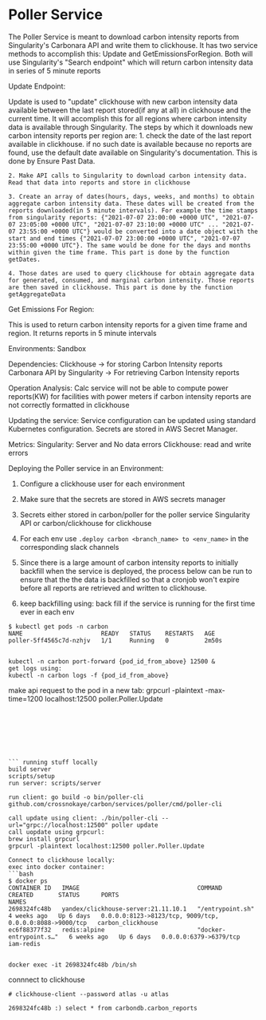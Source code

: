 # Poller Service
The Poller Service is meant to download carbon intensity reports from Singularity's Carbonara API and write them to clickhouse. It has two service methods to accomplish this: Update and GetEmissionsForRegion. Both will use Singularity's "Search endpoint" which will return carbon intensity data in series of 5 minute reports

Update Endpoint:

Update is used to "update" clickhouse with new carbon intensity data available between the last report stored(if any at all) in clickhouse and the current time. It will accomplish this for all regions where carbon intensity data is available through Singularity. The steps by which it downloads new carbon intensity reports per region are:
	1. check the date of the last report available in clickhouse. if no such date is available because no reports are found, use the default date available on Singularity's documentation. This is done by Ensure Past Data.

	2. Make API calls to Singularity to download carbon intensity data. Read that data into reports and store in clickhouse

	3. Create an array of dates(hours, days, weeks, and months) to obtain aggregate carbon intensity data. These dates will be created from the reports downloaded(in 5 minute intervals). For example the time stamps from singularity reports: {"2021-07-07 23:00:00 +0000 UTC", "2021-07-07 23:05:00 +0000 UTC", "2021-07-07 23:10:00 +0000 UTC" ... "2021-07-07 23:55:00 +0000 UTC"} would be converted into a date object with the start and end times {"2021-07-07 23:00:00 +0000 UTC", "2021-07-07 23:55:00 +0000 UTC"}. The same would be done for the days and months within given the time frame. This part is done by the function getDates.

	4. Those dates are used to query clickhouse for obtain aggregate data for generated, consumed, and marginal carbon intensity. Those reports are then saved in clickhouse. This part is done by the function getAggregateData

Get Emissions For Region:

This is used to return carbon intensity reports for a given time frame and region. It returns reports in 5 minute intervals

Environments:
Sandbox

Dependencies:
Clickhouse -> for storing Carbon Intensity reports
Carbonara API by Singularity -> For retrieving Carbon Intensity reports

Operation Analysis:
Calc service will not be able to compute power reports(KW) for facilities with power meters if carbon intensity reports are not correctly formatted in clickhouse

Updating the service:
Service configuration can be updated using standard Kubernetes configuration. Secrets are stored in AWS Secret Manager.

Metrics:
Singularity: Server and No data errors
Clickhouse: read and write errors

Deploying the Poller service in an Environment:

1. Configure a clickhouse user for each environment

2. Make sure that the secrets are stored in AWS secrets manager

3. Secrets either stored in carbon/poller for the poller service Singularity API or carbon/clickhouse for clickhouse

4. For each env use `.deploy carbon <branch_name> to <env_name>` in the corresponding slack channels

5. Since there is a large amount of carbon intensity reports to initially backfill when the service is deployed, the process below can be run to ensure that the the data is backfilled so that a cronjob won't expire before all reports are retrieved and written to clickhouse.

2. keep backfilling using: back fill if the service is running for the first time ever in each env

```
$ kubectl get pods -n carbon
NAME                      READY   STATUS    RESTARTS   AGE
poller-5ff4565c7d-nzhjv   1/1     Running   0          2m50s


kubectl -n carbon port-forward {pod_id_from_above} 12500 &
get logs using:
kubectl -n carbon logs -f {pod_id_from_above}

```
make api request to the pod in a new tab: grpcurl -plaintext -max-time=1200 localhost:12500 poller.Poller.Update
```







``` running stuff locally
build server
scripts/setup
run server: scripts/server

run client: go build -o bin/poller-cli github.com/crossnokaye/carbon/services/poller/cmd/poller-cli

call update using client: ./bin/poller-cli --url="grpc://localhost:12500" poller update
call uopdate using grpcurl:
brew install grpcurl
grpcurl -plaintext localhost:12500 poller.Poller.Update

Connect to clickhouse locally:
exec into docker container:
```bash
$ docker ps
CONTAINER ID   IMAGE                                 COMMAND                  CREATED       STATUS      PORTS                                                      NAMES
2698324fc48b   yandex/clickhouse-server:21.11.10.1   "/entrypoint.sh"         4 weeks ago   Up 6 days   0.0.0.0:8123->8123/tcp, 9009/tcp, 0.0.0.0:8088->9000/tcp   carbon_clickhouse
ec6f88377f32   redis:alpine                          "docker-entrypoint.s…"   6 weeks ago   Up 6 days   0.0.0.0:6379->6379/tcp                                     iam-redis


docker exec -it 2698324fc48b /bin/sh

```
connnect to clickhouse
```
# clickhouse-client --password atlas -u atlas

2698324fc48b :) select * from carbondb.carbon_reports
```
